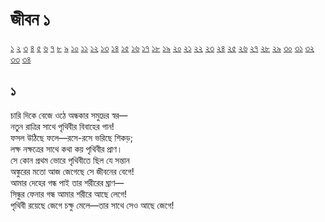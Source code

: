 # জীবন ১

[১](2.10.0.jeebon-1.md) [২](2.10.1.jeebon-2.md) [৩](2.10.2.jeebon-3.md) [৪](2.10.3.jeebon-4.md) [৫](2.10.4.jeebon-5.md) [৬](2.10.5.jeebon-6.md) [৭](2.10.6.jeebon-7.md) [৮](2.10.7.jeebon-8.md) [৯](2.10.8.jeebon-9.md) [১০](2.10.9.jeebon-10.md) [১১](2.10.10.jeebon-11.md) [১২](2.10.11.jeebon-12.md) [১৩](2.10.12.jeebon-13.md) [১৪](2.10.13.jeebon-14.md) [১৫](2.10.14.jeebon-15.md) [১৬](2.10.15.jeebon-16.md) [১৭](2.10.16.jeebon-17.md) [১৮](2.10.17.jeebon-18.md) [১৯](2.10.18.jeebon-19.md) [২০](2.10.19.jeebon-20.md) [২১](2.10.20.jeebon-21.md) [২২](2.10.21.jeebon-22.md) [২৩](2.10.22.jeebon-23.md) [২৪](2.10.23.jeebon-24.md) [২৫](2.10.24.jeebon-25.md) [২৬](2.10.25.jeebon-26.md) [২৭](2.10.26.jeebon-27.md) [২৮](2.10.27.jeebon-28.md) [২৯](2.10.28.jeebon-29.md) [৩০](2.10.29.jeebon-30.md) [৩১](2.10.30.jeebon-31.md) [৩২](2.10.31.jeebon-32.md) [৩৩](2.10.32.jeebon-33.md) [৩৪](2.10.33.jeebon-34.md)

## ১

চারি দিকে বেজে ওঠে অন্ধকার সমুদ্রের স্বর—  
নতুন রাত্রির সাথে পৃথিবীর বিবাহের গান!  
ফসল উঠিছে ফলে—রসে-রসে ভরিছে শিকড়;  
লক্ষ নক্ষত্রের সাথে কথা কয় পৃথিবীর প্রাণ।  
সে কোন প্রথম ভোরে পৃথিবীতে ছিল যে সন্তান  
অঙ্কুরের মতো আজ জেগেছে সে জীবনের বেগে!  
আমার দেহের গন্ধ পাই তার শরীরের ঘ্রাণ—  
সিন্ধুর ফেনার গন্ধ আমার শরীরে আছে লেগে!  
পৃথিবী রয়েছে জেগে চক্ষু মেলে—তার সাথে সেও আছে জেগে!

